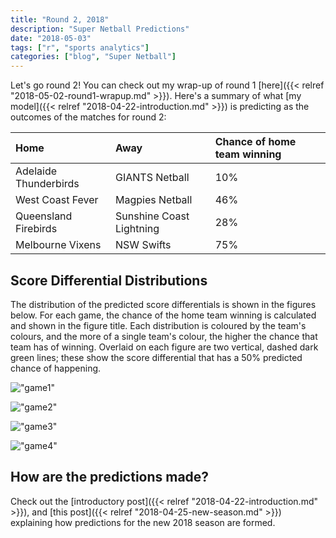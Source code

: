 ```yaml
---
title: "Round 2, 2018"
description: "Super Netball Predictions"
date: "2018-05-03"
tags: ["r", "sports analytics"]
categories: ["blog", "Super Netball"]
---
```


<!-- Time-stamp: <2018-05-03 21:02:31 (slane)> -->





Let's go round 2! You can check out my wrap-up of round 1 [here]({{< relref "2018-05-02-round1-wrapup.md" >}}). Here's a summary of what [my model]({{< relref "2018-04-22-introduction.md" >}}) is predicting as the outcomes of the matches for round 2:


|Home                  |Away                     |Chance of home team winning |
|:---------------------|:------------------------|:---------------------------|
|Adelaide Thunderbirds |GIANTS Netball           |10%                         |
|West Coast Fever      |Magpies Netball          |46%                         |
|Queensland Firebirds  |Sunshine Coast Lightning |28%                         |
|Melbourne Vixens      |NSW Swifts               |75%                         |

## Score Differential Distributions

The distribution of the predicted score differentials is shown in the figures below. For each game, the chance of the home team winning is calculated and shown in the figure title. Each distribution is coloured by the team's colours, and the more of a single team's colour, the higher the chance that team has of winning. Overlaid on each figure are two vertical, dashed dark green lines; these show the score differential that has a 50% predicted chance of happening.

!["game1"](/sn-assets/round2-2018/game-1.png)

!["game2"](/sn-assets/round2-2018/game-2.png)

!["game3"](/sn-assets/round2-2018/game-3.png)

!["game4"](/sn-assets/round2-2018/game-4.png)

## How are the predictions made?

Check out the [introductory post]({{< relref "2018-04-22-introduction.md" >}}), and [this post]({{< relref "2018-04-25-new-season.md" >}}) explaining how predictions for the new 2018 season are formed.
